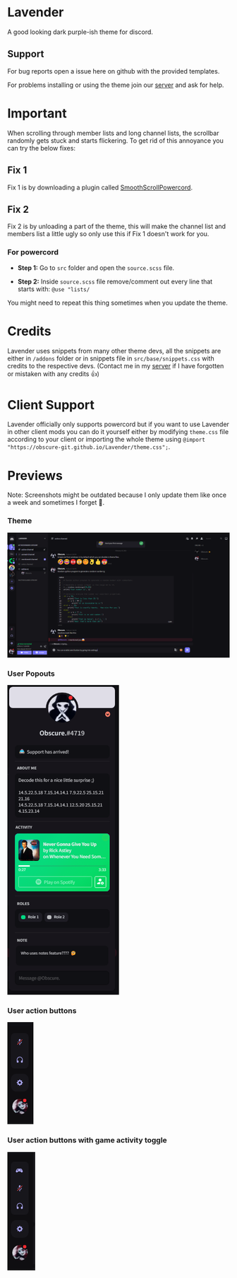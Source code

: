 # Lavender

A good looking dark purple-ish theme for discord.

## Support

For bug reports open a issue here on github with the provided templates.

For problems installing or using the theme join our [server](discord.gg/B9TK7nqRE4) and ask for help.

# Important

When scrolling through member lists and long channel lists, the scrollbar randomly gets stuck and starts flickering. To get rid of this annoyance you can try the below fixes:

## Fix 1

Fix 1 is by downloading a plugin called [SmoothScrollPowercord](https://github.com/LynithDev/SmoothScrollPowerCord).

## Fix 2

Fix 2 is by unloading a part of the theme, this will make the channel list and members list a little ugly so only use this if Fix 1 doesn't work for you.

### For powercord

- **Step 1:** Go to `src` folder and open the `source.scss` file.

- **Step 2:** Inside `source.scss` file remove/comment out every line that starts with: `@use "lists/`

You might need to repeat this thing sometimes when you update the theme.

# Credits

Lavender uses snippets from many other theme devs, all the snippets are either in `/addons` folder or in snippets file in `src/base/snippets.css` with credits to the respective devs. (Contact me in my [server](discord.gg/B9TK7nqRE4) if I have forgotten or mistaken with any credits 👍)

# Client Support

Lavender officially only supports powercord but if you want to use Lavender in other client mods you can do it yourself either by modifying `theme.css` file according to your client or importing the whole theme using `@import "https://obscure-git.github.io/Lavender/theme.css";`.

# Previews

Note: Screenshots might be outdated because I only update them like once a week and sometimes I forget 😬.

### Theme
<img src="./screenshots/1.png" alt="screenshot1">

### User Popouts
<img src="./screenshots/2.png" alt="user-popout">

### User action buttons
<img src="./screenshots/3.png" alt="user-action-buttons">

### User action buttons with game activity toggle
<img src="./screenshots/3-gat.png" alt="user-action-buttons-with-game-activity-toggle-button">